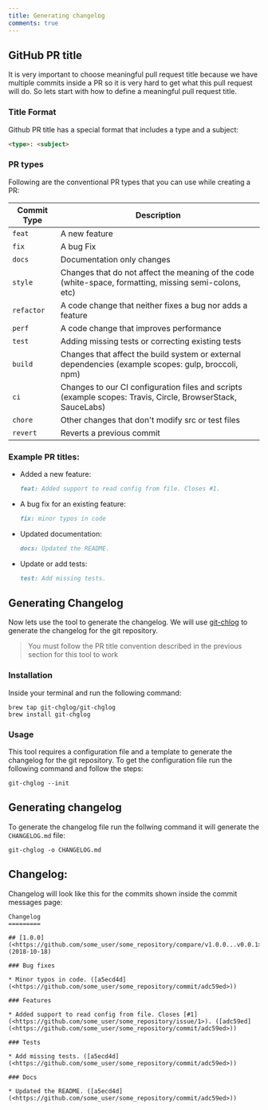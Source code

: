 ```yaml
---
title: Generating changelog
comments: true
---
```


## GitHub PR title

It is very important to choose meaningful pull request title because we have multiple commits inside a PR so it is very hard to get what this pull request will do. So lets start with how to define a meaningful pull request title.

### Title Format

Github PR title has a special format that includes a type and a subject:

```html
<type>: <subject>
```

### PR types

Following are the conventional PR types that you can use while creating a PR:

| Commit Type | Description                                                                                                 |
| ----------- | ----------------------------------------------------------------------------------------------------------- |
| `feat`      | A new feature                                                                                               |
| `fix`       | A bug Fix                                                                                                   |
| `docs`      | Documentation only changes                                                                                  |
| `style`     | Changes that do not affect the meaning of the code (white-space, formatting, missing semi-colons, etc)      |
| `refactor`  | A code change that neither fixes a bug nor adds a feature                                                   |
| `perf`      | A code change that improves performance                                                                     |
| `test`      | Adding missing tests or correcting existing tests                                                           |
| `build`     | Changes that affect the build system or external dependencies (example scopes: gulp, broccoli, npm)         |
| `ci`        | Changes to our CI configuration files and scripts (example scopes: Travis, Circle, BrowserStack, SauceLabs) |
| `chore`     | Other changes that don't modify src or test files                                                           |
| `revert`    | Reverts a previous commit                                                                                   |

### Example PR titles:

* Added a new feature:
  ```markdown
  feat: Added support to read config from file. Closes #1.
  ```

* A bug fix for an existing feature:
  ```markdown
  fix: minor typos in code
  ```

* Updated documentation:
  ```markdown
  docs: Updated the README.
  ```

* Update or add tests:
  ```markdown
  test: Add missing tests.
  ```

## Generating Changelog

Now lets use the tool to generate the changelog. We will use [git-chlog](https://github.com/git-chglog/git-chglog) to generate the changelog for the git repository.

> You must follow the PR title convention described in the previous section for this tool to work

### Installation

Inside your terminal and run the following command:

```
brew tap git-chglog/git-chglog
brew install git-chglog
```

### Usage

This tool requires a configuration file and a template to generate the changelog for the git repository. To get the configuration file run the following command and follow the steps:

```
git-chglog --init
```

## Generating changelog

To generate the changelog file run the follwing command it will generate the `CHANGELOG.md` file:

```
git-chglog -o CHANGELOG.md
```

## Changelog:

Changelog will look like this for the commits shown inside the commit messages page:

    Changelog
    =========
    
    ## [1.0.0](<https://github.com/some_user/some_repository/compare/v1.0.0...v0.0.1>) (2018-10-18)
    
    ### Bug fixes
    
    * Minor typos in code. ([a5ecd4d](<https://github.com/some_user/some_repository/commit/adc59ed>))
    
    ### Features
    
    * Added support to read config from file. Closes [#1](<https://github.com/some_user/some_repository/issue/1>). ([adc59ed](<https://github.com/some_user/some_repository/commit/adc59ed>))
    
    ### Tests
    
    * Add missing tests. ([a5ecd4d](<https://github.com/some_user/some_repository/commit/adc59ed>))
    
    ### Docs
    
    * Updated the README. ([a5ecd4d](<https://github.com/some_user/some_repository/commit/adc59ed>))